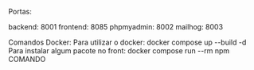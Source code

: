 Portas:

backend: 8001
frontend: 8085
phpmyadmin: 8002
mailhog: 8003

Comandos Docker:
Para utilizar o docker: docker compose up --build -d
Para instalar algum pacote no front: docker compose run --rm npm COMANDO
